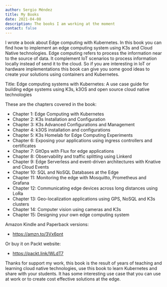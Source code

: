 ```yaml
---
author: Sergio Méndez
title: My Books
date: 2021-04-08
description: The books I am working at the moment
contact: false
---
```

I wrote a book about Edge computing with Kubernetes. In this book you can find how to implement an edge computing system using K3s and Cloud Native technologies. Edge computing refers to process the information near to the source of data. It complement IoT scenarios to process information locally instead of send it to the cloud. So if you are interesting in IoT or hardware implementations this book can give you some good ideas to create your solutions using containers and Kubernetes.

Title:
Edge computing systems with Kubernetes: A use case guide for building edge systems using K3s, k3OS and open source cloud native technologies

These are the chapters covered in the book:
- Chapter 1: Edge Computing with Kubernetes
- Chapter 2: K3s Installation and Configuration
- Chapter 3: K3s Advanced Configurations and Management
- Chapter 4: k3OS installation and configurations
- Chapter 5: K3s Homelab for Edge Computing Experiments
- Chapter 6: Exposing your applications using ingress controllers and certificates
- Chapter 7: GitOps with Flux for edge applications
- Chapter 8: Observability and traffic splitting using Linkerd
- Chapter 9: Edge Serverless and event-driven architectures with Knative and Cloud Events
- Chapter 10: SQL and NoSQL Databases at the Edge
- Chapter 11: Monitoring the edge with Mosquitto, Prometheus and Grafana
- Chapter 12: Communicating edge devices across long distances using LoRa
- Chapter 13: Geo-localization applications using GPS, NoSQL and K3s clusters
- Chapter 14: Computer vision using cameras and K3s
- Chapter 15: Designing your own edge computing system


Amazon Kindle and Paperback versions:
* https://amzn.to/3Vx6pnt

Or buy it on Packt website:
* https://packt.link/WLdT7

Thanks for support my work, this book is the result of years of teaching and learning cloud native technologies, use this book to learn Kubernetes and share with your students. It has some interesting use case that you can use at work or to create cost effective solutions at the edge.
